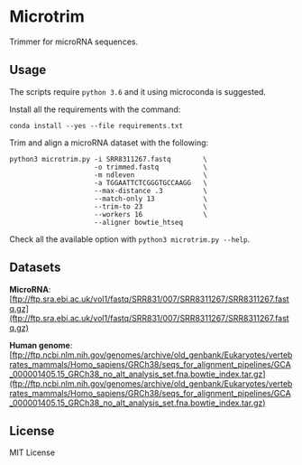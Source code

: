 # Microtrim

Trimmer for microRNA sequences.




## Usage
The scripts require `python 3.6` and it using microconda is suggested.

Install all the requirements with the command:

```
conda install --yes --file requirements.txt
```

Trim and align a microRNA dataset with the following:

```
python3 microtrim.py -i SRR8311267.fastq        \ 
                     -o trimmed.fastq           \
                     -m ndleven                 \      
                     -a TGGAATTCTCGGGTGCCAAGG   \
                     --max-distance .3          \
                     --match-only 13            \
                     --trim-to 23               \
                     --workers 16               \
                     --aligner bowtie_htseq
```

Check all the available option with `python3 microtrim.py --help`.


## Datasets

**MicroRNA**:
[ftp://ftp.sra.ebi.ac.uk/vol1/fastq/SRR831/007/SRR8311267/SRR8311267.fastq.gz](ftp://ftp.sra.ebi.ac.uk/vol1/fastq/SRR831/007/SRR8311267/SRR8311267.fastq.gz)

**Human genome**: [ftp://ftp.ncbi.nlm.nih.gov/genomes/archive/old_genbank/Eukaryotes/vertebrates_mammals/Homo_sapiens/GRCh38/seqs_for_alignment_pipelines/GCA_000001405.15_GRCh38_no_alt_analysis_set.fna.bowtie_index.tar.gz](ftp://ftp.ncbi.nlm.nih.gov/genomes/archive/old_genbank/Eukaryotes/vertebrates_mammals/Homo_sapiens/GRCh38/seqs_for_alignment_pipelines/GCA_000001405.15_GRCh38_no_alt_analysis_set.fna.bowtie_index.tar.gz)


## License

MIT License